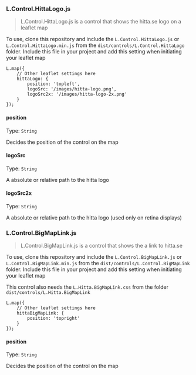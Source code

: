 ### L.Control.HittaLogo.js

> L.Control.HittaLogo.js is a control that shows the hitta.se logo on a leaflet map

To use, clone this repository and include the `L.Control.HittaLogo.js` or `L.Control.HittaLogo.min.js` from the `dist/controls/L.Control.HittaLogo` folder. Include this file in your project and add this setting when initiating your leaflet map

```
L.map({ 
    // Other leaflet settings here 
    hittaLogo: {
        position: 'topleft',
        logoSrc: '/images/hitta-logo.png',
        logoSrc2x: '/images/hitta-logo-2x.png'
    }
});
```

#### position
Type: `String`

Decides the position of the control on the map

#### logoSrc
Type: `String`

A absolute or relative path to the hitta logo

#### logoSrc2x
Type: `String`

A absolute or relative path to the hitta logo (used only on retina displays)

### L.Control.BigMapLink.js

> L.Control.BigMapLink.js is a control that shows the a link to hitta.se

To use, clone this repository and include the `L.Control.BigMapLink.js` or `L.Control.BigMapLink.min.js` from the `dist/controls/L.Control.BigMapLink` folder. Include this file in your project and add this setting when initiating your leaflet map

This control also needs the `L.Hitta.BigMapLink.css` from the folder `dist/controls/L.Hitta.BigMapLink`

```
L.map({ 
    // Other leaflet settings here 
    hittaBigMapLink: {
        position: 'topright'
    }
});
```

#### position
Type: `String`

Decides the position of the control on the map












